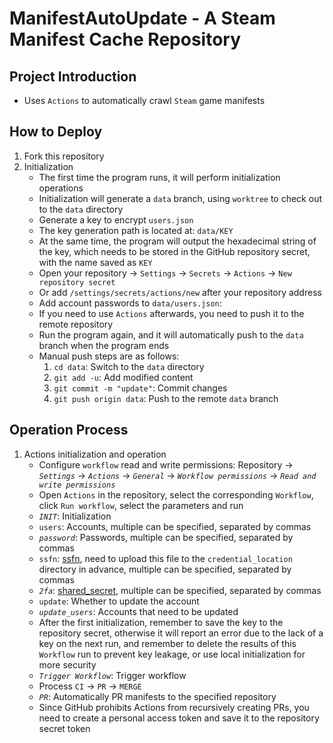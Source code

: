 # ManifestAutoUpdate - A Steam Manifest Cache Repository

## Project Introduction
* Uses `Actions` to automatically crawl `Steam` game manifests

## How to Deploy
1. Fork this repository
2. Initialization
   * The first time the program runs, it will perform initialization operations
   * Initialization will generate a `data` branch, using `worktree` to check out to the `data` directory
   * Generate a key to encrypt `users.json`
   * The key generation path is located at: `data/KEY`
   * At the same time, the program will output the hexadecimal string of the key, which needs to be stored in the GitHub repository secret, with the name saved as `KEY`
   * Open your repository -> `Settings` -> `Secrets` -> `Actions` -> `New repository secret`
   * Or add `/settings/secrets/actions/new` after your repository address
   * Add account passwords to `data/users.json`:
   * If you need to use `Actions` afterwards, you need to push it to the remote repository
   * Run the program again, and it will automatically push to the `data` branch when the program ends
   * Manual push steps are as follows:
     1. `cd data`: Switch to the `data` directory
     2. `git add -u`: Add modified content
     3. `git commit -m "update"`: Commit changes
     4. `git push origin data`: Push to the remote `data` branch

## Operation Process
1. Actions initialization and operation
   * Configure `workflow` read and write permissions: Repository -> *`Settings`* -> *`Actions`* -> *`General`* -> *`Workflow permissions`* -> *`Read and write permissions`*
   * Open `Actions` in the repository, select the corresponding `Workflow`, click `Run workflow`, select the parameters and run
   * *`INIT`*: Initialization
   * `users`: Accounts, multiple can be specified, separated by commas
   * *`password`*: Passwords, multiple can be specified, separated by commas
   * `ssfn`: [ssfn](https://ssfnbox.com/), need to upload this file to the `credential_location` directory in advance, multiple can be specified, separated by commas
   * *`2fa`*: [shared_secret](https://zhuanlan.zhihu.com/p/28257212), multiple can be specified, separated by commas
   * `update`: Whether to update the account
   * *`update_users`*: Accounts that need to be updated
   * After the first initialization, remember to save the key to the repository secret, otherwise it will report an error due to the lack of a key on the next run, and remember to delete the results of this `Workflow` run to prevent key leakage, or use local initialization for more security
   * *`Trigger Workflow`*: Trigger workflow
   * Process `CI` -> `PR` -> `MERGE`
   * *`PR`*: Automatically PR manifests to the specified repository
   * Since GitHub prohibits Actions from recursively creating PRs, you need to create a personal access token and save it to the repository secret token
